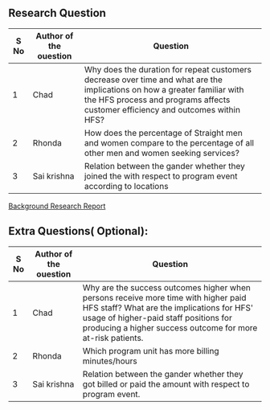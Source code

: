 
## Research Question
|S No|Author of the ouestion| Question|
| ------------- | ------------- | ------------- |
|1| Chad| Why does the duration for repeat customers decrease over time and what are the implications on how a greater familiar with the HFS process and programs affects customer efficiency and outcomes within HFS? |
|2| Rhonda |How does the percentage of Straight men and women compare to the percentage of all other men and women seeking services? |
|3| Sai krishna |Relation between the gander whether they joined the with respect to program event according to locations|

[Background Research Report](https://github.com/saikrishnags05/Project-for-Data-to-Decisions/blob/master/Research%20Question/RQ_SAI_KRISHNA/Heartland%20Family%20Service%20background%20research%20report.docx)

## Extra Questions( Optional):
|S No|Author of the ouestion| Question|
| ------------- | ------------- | ------------- |
|1| Chad| Why are the success outcomes higher when persons receive more time with higher paid HFS staff? What are the implications for HFS' usage of higher-paid staff positions for producing a higher success outcome for more at-risk patients. |
|2| Rhonda |Which program unit has more billing minutes/hours |
|3| Sai krishna | Relation between the gander whether they got billed or paid the amount with respect to program event.|
